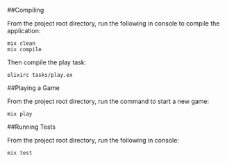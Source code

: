 ##Compiling

From the project root directory, run the following in console to compile the application:

    mix clean
    mix compile

Then compile the play task:

    elixirc tasks/play.ex

##Playing a Game

From the project root directory, run the command to start a new game:

    mix play

##Running Tests

From the project root directory, run the following in console:

    mix test